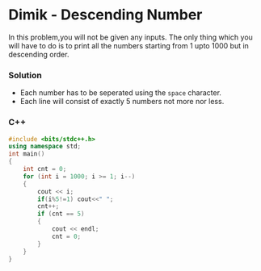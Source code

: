 # Dimik - Descending Number

In this problem,you will not be given any inputs. The only thing which you will have to do is to print all the numbers starting from 1 upto 1000 but in descending order.  

### Solution 
* Each number has to be seperated using the `space` character.
* Each line will consist of exactly 5 numbers not more nor less. 
  
### C++
```cpp
#include <bits/stdc++.h>
using namespace std;
int main()
{
    int cnt = 0;
    for (int i = 1000; i >= 1; i--)
    {
        cout << i;
        if(i%5!=1) cout<<" "; 
        cnt++;
        if (cnt == 5)
        {
            cout << endl;
            cnt = 0;
        }
    }
}
```
